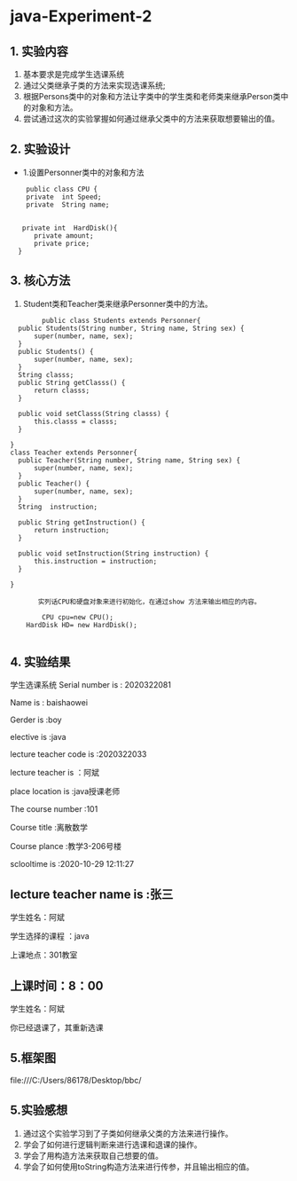 # java-Experiment-2
## 1. 实验内容
1. 基本要求是完成学生选课系统
2. 通过父类继承子类的方法来实现选课系统;
3. 根据Persons类中的对象和方法让字类中的学生类和老师类来继承Person类中的对象和方法。
4. 尝试通过这次的实验掌握如何通过继承父类中的方法来获取想要输出的值。
## 2. 实验设计

+ 1.设置Personner类中的对象和方法
```
    public class CPU {
    private  int Speed;   
    private  String name; 
    
    
   private int  HardDisk(){
      private amount;
      private price;
  }
```
 ## 3. 核心方法
 
  1. Student类和Teacher类来继承Personner类中的方法。
  
  ```
          public class Students extends Personner{
	public Students(String number, String name, String sex) {
		super(number, name, sex);	
	}
	public Students() {
		super(number, name, sex);
	}
    String classs;
	public String getClasss() {
		return classs;
	}

	public void setClasss(String classs) {
		this.classs = classs;
	}
	
}
class Teacher extends Personner{
	public Teacher(String number, String name, String sex) {
		super(number, name, sex);
	}
	public Teacher() {
		super(number, name, sex);
	}
	String  instruction;

	public String getInstruction() {
		return instruction;
	}

	public void setInstruction(String instruction) {
		this.instruction = instruction;
	}
	
}
   
         实列话CPU和硬盘对象来进行初始化，在通过show 方法来输出相应的内容。     

          CPU cpu=new CPU();
	  HardDisk HD= new HardDisk();
	 
   ```
   
   ## 4. 实验结果
   
   学生选课系统
 Serial number is : 2020322081
 
 Name is : baishaowei
 
 Gerder is :boy
 
 elective is :java
 
 lecture teacher code is :2020322033
 
 lecture teacher is ：阿斌
 
 place location is :java授课老师
 
 The course number :101
 
 Course title :离散数学
 
 Course plance :教学3-206号楼
 
 sclooltime is :2020-10-29 12:11:27
 
 lecture teacher name is :张三
------------------------------------------
学生姓名：阿斌

学生选择的课程 ：java

上课地点：301教室

上课时间：8：00
------------------------------------------
学生姓名：阿斌

你已经退课了，其重新选课
  ## 5.框架图
file:///C:/Users/86178/Desktop/bbc/

  ## 5.实验感想

  1. 通过这个实验学习到了子类如何继承父类的方法来进行操作。
  2. 学会了如何进行逻辑判断来进行选课和退课的操作。
  3. 学会了用构造方法来获取自己想要的值。
  4. 学会了如何使用toString构造方法来进行传参，并且输出相应的值。

   
     
